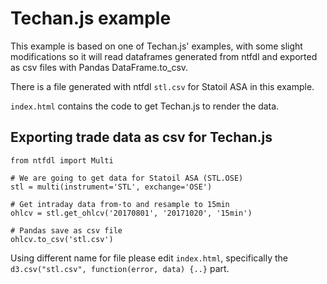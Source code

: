 # Techan.js example

This example is based on one of Techan.js' examples, with some slight modifications so it will read dataframes generated from ntfdl and exported as csv files with Pandas DataFrame.to_csv.

There is a file generated with ntfdl `stl.csv` for Statoil ASA in this example.

`index.html` contains the code to get Techan.js to render the data.


## Exporting trade data as csv for Techan.js

```
from ntfdl import Multi

# We are going to get data for Statoil ASA (STL.OSE)
stl = multi(instrument='STL', exchange='OSE')

# Get intraday data from-to and resample to 15min
ohlcv = stl.get_ohlcv('20170801', '20171020', '15min')

# Pandas save as csv file
ohlcv.to_csv('stl.csv')
```

Using different name for file please edit `index.html`, specifically the `d3.csv("stl.csv", function(error, data) {..}` part.
